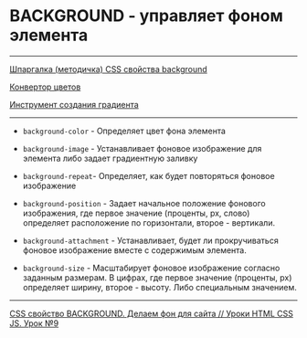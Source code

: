 # BACKGROUND - управляет фоном элемента

---
[Шпаргалка (методичка) CSS свойства background](https://fls.guru/cssbackground.html)

[Конвертор цветов](https://colorscheme.ru/color-converter.html)

[Инструмент создания градиента](https://www.colorzilla.com/gradient-editor/)

---

  * `background-color` - Определяет цвет фона элемента
  
  * `background-image` - Устанавливает фоновое изображение для элемента либо задает градиентную заливку
  
  * `background-repeat`- Определяет, как будет повторяться фоновое изображение
  
  * `background-position` - Задает начальное положение фонового изображения, где первое значение (проценты, px, слово) определяет расположение по горизонтали, второе - вертикали.

  * `background-attachment` - Устанавливает, будет ли прокручиваться фоновое изображение вместе с содержимым элемента.

  * `background-size` - Масштабирует фоновое изображение согласно заданным размерам. В цифрах, где первое значение (проценты, px) определяет
                        ширину, второе - высоту. Либо специальным значением.

--- 
  
[CSS свойство BACKGROUND. Делаем фон для сайта // Уроки HTML CSS JS. Урок №9](https://www.youtube.com/watch?v=8sHgyURhAkM)
